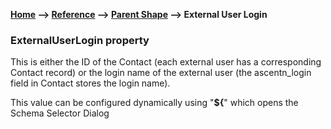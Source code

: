 __[Home](/) --> [Reference](/ref)  -->  [Parent Shape](javascript:history.back()) --> External User Login__

### ExternalUserLogin property

This is either the ID of the Contact (each external user has a corresponding Contact record) or the login name of the external user (the ascentn_login field in Contact stores the login name). 

This value can be configured dynamically using "**${**" which opens the Schema Selector Dialog
